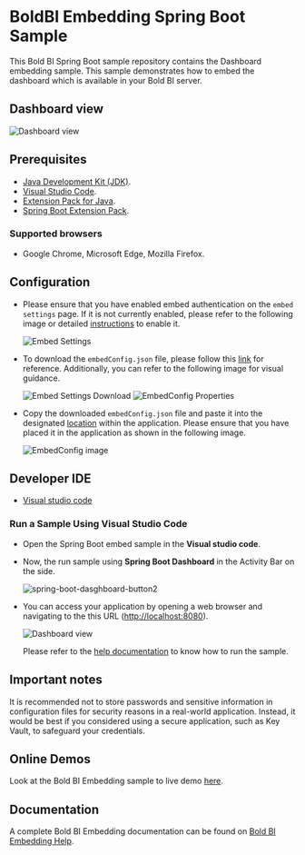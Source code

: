 # BoldBI Embedding Spring Boot Sample

This Bold BI Spring Boot sample repository contains the Dashboard embedding sample. This sample demonstrates how to embed the dashboard which is available in your Bold BI server.

## Dashboard view

   ![Dashboard view](https://github.com/boldbi/vue-with-go-sample/assets/129486688/381aa89c-6870-4489-a744-c3617abc7646)

## Prerequisites

* [Java Development Kit (JDK)](https://www.microsoft.com/openjdk).
* [Visual Studio Code](https://code.visualstudio.com/download).
* [Extension Pack for Java](https://marketplace.visualstudio.com/items?itemName=vscjava.vscode-java-pack).
* [Spring Boot Extension Pack](https://marketplace.visualstudio.com/items?itemName=pivotal.vscode-boot-dev-pack).

### Supported browsers
  
* Google Chrome, Microsoft Edge, Mozilla Firefox.

## Configuration

* Please ensure that you have enabled embed authentication on the `embed settings` page. If it is not currently enabled, please refer to the following image or detailed [instructions](https://help.boldbi.com/site-administration/embed-settings/#get-embed-secret-code) to enable it.

    ![Embed Settings](https://github.com/boldbi/aspnet-core-sample/assets/91586758/b3a81978-9eb4-42b2-92bb-d1e2735ab007)

* To download the `embedConfig.json` file, please follow this [link](https://help.boldbi.com/site-administration/embed-settings/#get-embed-configuration-file) for reference. Additionally, you can refer to the following image for visual guidance.

    ![Embed Settings Download](https://github.com/boldbi/aspnet-core-sample/assets/91586758/d27d4cfc-6a3e-4c34-975e-f5f22dea6172)
    ![EmbedConfig Properties](https://github.com/boldbi/aspnet-core-sample/assets/91586758/d6ce925a-0d4c-45d2-817e-24d6d59e0d63)

* Copy the downloaded `embedConfig.json` file and paste it into the designated [location](https://github.com/boldbi/spring-boot-sample/tree/master/src/main/resources) within the application. Please ensure that you have placed it in the application as shown in the following image.

   ![EmbedConfig image](https://github.com/boldbi/spring-boot-sample/assets/129486688/944e3064-ffd8-4155-a30a-30994819823c)

## Developer IDE

* [Visual studio code](https://code.visualstudio.com/download)

### Run a Sample Using Visual Studio Code

* Open the Spring Boot embed sample in the **Visual studio code**.

* Now, the run sample using **Spring Boot Dashboard** in the Activity Bar on the side.

    ![spring-boot-dasghboard-button2](https://github.com/boldbi/spring-boot-sample/assets/129486688/50dca4c7-9ad0-45ea-8c8b-6165f297342a)

* You can access your application by opening a web browser and navigating to the this URL (<http://localhost:8080>).

    ![Dashboard view](https://github.com/boldbi/vue-with-go-sample/assets/129486688/381aa89c-6870-4489-a744-c3617abc7646)

  Please refer to the [help documentation](https://help.boldbi.com/embedding-options/embedding-sdk/samples/spring-boot/) to know how to run the sample.

## Important notes

It is recommended not to store passwords and sensitive information in configuration files for security reasons in a real-world application. Instead, it would be best if you considered using a secure application, such as Key Vault, to safeguard your credentials.

## Online Demos

Look at the Bold BI Embedding sample to live demo [here](https://samples.boldbi.com/embed).

## Documentation

A complete Bold BI Embedding documentation can be found on [Bold BI Embedding Help](https://help.boldbi.com/embedded-bi/javascript-based/).
